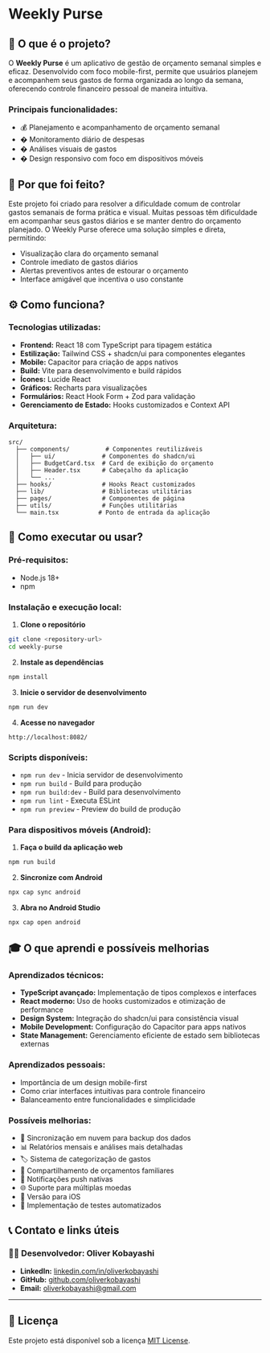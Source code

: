 # Weekly Purse

## 📱 O que é o projeto?

O **Weekly Purse** é um aplicativo de gestão de orçamento semanal simples e eficaz. Desenvolvido com foco mobile-first, permite que usuários planejem e acompanhem seus gastos de forma organizada ao longo da semana, oferecendo controle financeiro pessoal de maneira intuitiva.

### Principais funcionalidades:
- 💰 Planejamento e acompanhamento de orçamento semanal
- � Monitoramento diário de despesas
- � Análises visuais de gastos
- � Design responsivo com foco em dispositivos móveis

## 🎯 Por que foi feito?

Este projeto foi criado para resolver a dificuldade comum de controlar gastos semanais de forma prática e visual. Muitas pessoas têm dificuldade em acompanhar seus gastos diários e se manter dentro do orçamento planejado. O Weekly Purse oferece uma solução simples e direta, permitindo:

- Visualização clara do orçamento semanal
- Controle imediato de gastos diários
- Alertas preventivos antes de estourar o orçamento
- Interface amigável que incentiva o uso constante

## ⚙️ Como funciona?

### Tecnologias utilizadas:
- **Frontend:** React 18 com TypeScript para tipagem estática
- **Estilização:** Tailwind CSS + shadcn/ui para componentes elegantes
- **Mobile:** Capacitor para criação de apps nativos
- **Build:** Vite para desenvolvimento e build rápidos
- **Ícones:** Lucide React
- **Gráficos:** Recharts para visualizações
- **Formulários:** React Hook Form + Zod para validação
- **Gerenciamento de Estado:** Hooks customizados e Context API

### Arquitetura:
```
src/
  ├── components/          # Componentes reutilizáveis
  │   ├── ui/             # Componentes do shadcn/ui
  │   ├── BudgetCard.tsx  # Card de exibição do orçamento
  │   ├── Header.tsx      # Cabeçalho da aplicação
  │   └── ...
  ├── hooks/              # Hooks React customizados
  ├── lib/                # Bibliotecas utilitárias
  ├── pages/              # Componentes de página
  ├── utils/              # Funções utilitárias
  └── main.tsx           # Ponto de entrada da aplicação
```

## 🚀 Como executar ou usar?

### Pré-requisitos:
- Node.js 18+
- npm

### Instalação e execução local:

1. **Clone o repositório**
```bash
git clone <repository-url>
cd weekly-purse
```

2. **Instale as dependências**
```bash
npm install
```

3. **Inicie o servidor de desenvolvimento**
```bash
npm run dev
```

4. **Acesse no navegador**
```
http://localhost:8082/
```

### Scripts disponíveis:
- `npm run dev` - Inicia servidor de desenvolvimento
- `npm run build` - Build para produção
- `npm run build:dev` - Build para desenvolvimento
- `npm run lint` - Executa ESLint
- `npm run preview` - Preview do build de produção

### Para dispositivos móveis (Android):

1. **Faça o build da aplicação web**
```bash
npm run build
```

2. **Sincronize com Android**
```bash
npx cap sync android
```

3. **Abra no Android Studio**
```bash
npx cap open android
```

## 🎓 O que aprendi e possíveis melhorias

### Aprendizados técnicos:
- **TypeScript avançado:** Implementação de tipos complexos e interfaces
- **React moderno:** Uso de hooks customizados e otimização de performance
- **Design System:** Integração do shadcn/ui para consistência visual
- **Mobile Development:** Configuração do Capacitor para apps nativos
- **State Management:** Gerenciamento eficiente de estado sem bibliotecas externas

### Aprendizados pessoais:
- Importância de um design mobile-first
- Como criar interfaces intuitivas para controle financeiro
- Balanceamento entre funcionalidades e simplicidade

### Possíveis melhorias:
- 🔄 Sincronização em nuvem para backup dos dados
- 📊 Relatórios mensais e análises mais detalhadas
- 🏷️ Sistema de categorização de gastos
- 👥 Compartilhamento de orçamentos familiares
- 🔔 Notificações push nativas
- 🌐 Suporte para múltiplas moedas
- 📱 Versão para iOS
- 🧪 Implementação de testes automatizados

## 📞 Contato e links úteis

### 👨‍💻 Desenvolvedor: Oliver Kobayashi

- **LinkedIn:** [linkedin.com/in/oliverkobayashi](www.linkedin.com/in/oliverkobayashi)
- **GitHub:** [github.com/oliverkobayashi](https://github.com/oliverkobayashi)
- **Email:** oliverkobayashi@gmail.com
---

## 📄 Licença

Este projeto está disponível sob a licença [MIT License](LICENSE).
